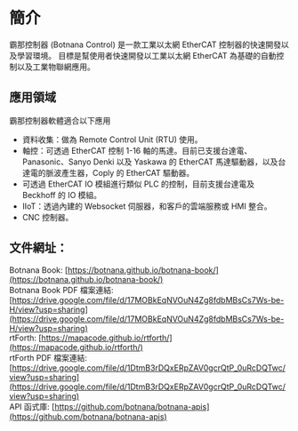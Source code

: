 # 簡介

霸那控制器 (Botnana Control) 是一款工業以太網 EtherCAT 控制器的快速開發以及學習環境。
目標是幫使用者快速開發以工業以太網 EtherCAT 為基礎的自動控制以及工業物聯網應用。

## 應用領域

霸那控制器軟體適合以下應用

* 資料收集：做為 Remote Control Unit (RTU) 使用。
* 軸控：可透過 EtherCAT 控制 1-16 軸的馬達。目前已支援台達電、Panasonic、Sanyo Denki 以及 Yaskawa 的 EtherCAT 馬達驅動器，以及台達電的脈波產生器，Coply 的 EtherCAT 驅動器。
* 可透過 EtherCAT IO 模組進行類似 PLC 的控制，目前支援台達電及 Beckhoff 的 IO 模組。
* IIoT：透過內建的 Websocket 伺服器，和客戶的雲端服務或 HMI 整合。
* CNC 控制器。

## 文件網址：

Botnana Book: [https://botnana.github.io/botnana-book/](https://botnana.github.io/botnana-book/)<br>
Botnana Book PDF 檔案連結: [https://drive.google.com/file/d/17MOBkEqNVOuN4Zg8fdbMBsCs7Ws-be-H/view?usp=sharing](https://drive.google.com/file/d/17MOBkEqNVOuN4Zg8fdbMBsCs7Ws-be-H/view?usp=sharing)<br>
rtForth: [https://mapacode.github.io/rtforth/](https://mapacode.github.io/rtforth/)<br>
rtForth PDF 檔案連結: [https://drive.google.com/file/d/1DtmB3rDQxERpZAV0gcrQtP_0uRcDQTwc/view?usp=sharing](https://drive.google.com/file/d/1DtmB3rDQxERpZAV0gcrQtP_0uRcDQTwc/view?usp=sharing)<br>
API 函式庫: [https://github.com/botnana/botnana-apis](https://github.com/botnana/botnana-apis)<br>